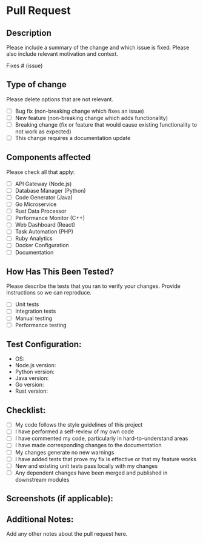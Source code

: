 # Pull Request

## Description
Please include a summary of the change and which issue is fixed. Please also include relevant motivation and context.

Fixes # (issue)

## Type of change
Please delete options that are not relevant.

- [ ] Bug fix (non-breaking change which fixes an issue)
- [ ] New feature (non-breaking change which adds functionality)
- [ ] Breaking change (fix or feature that would cause existing functionality to not work as expected)
- [ ] This change requires a documentation update

## Components affected
Please check all that apply:

- [ ] API Gateway (Node.js)
- [ ] Database Manager (Python)
- [ ] Code Generator (Java)
- [ ] Go Microservice
- [ ] Rust Data Processor
- [ ] Performance Monitor (C++)
- [ ] Web Dashboard (React)
- [ ] Task Automation (PHP)
- [ ] Ruby Analytics
- [ ] Docker Configuration
- [ ] Documentation

## How Has This Been Tested?
Please describe the tests that you ran to verify your changes. Provide instructions so we can reproduce.

- [ ] Unit tests
- [ ] Integration tests
- [ ] Manual testing
- [ ] Performance testing

## Test Configuration:
* OS: 
* Node.js version:
* Python version:
* Java version:
* Go version:
* Rust version:

## Checklist:
- [ ] My code follows the style guidelines of this project
- [ ] I have performed a self-review of my own code
- [ ] I have commented my code, particularly in hard-to-understand areas
- [ ] I have made corresponding changes to the documentation
- [ ] My changes generate no new warnings
- [ ] I have added tests that prove my fix is effective or that my feature works
- [ ] New and existing unit tests pass locally with my changes
- [ ] Any dependent changes have been merged and published in downstream modules

## Screenshots (if applicable):

## Additional Notes:
Add any other notes about the pull request here.
